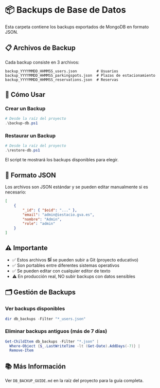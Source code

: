 # 📦 Backups de Base de Datos

Esta carpeta contiene los backups exportados de MongoDB en formato JSON.

## 📋 Archivos de Backup

Cada backup consiste en 3 archivos:

```
backup_YYYYMMDD_HHMMSS_users.json         # Usuarios
backup_YYYYMMDD_HHMMSS_parkingspots.json  # Plazas de estacionamiento
backup_YYYYMMDD_HHMMSS_reservations.json  # Reservas
```

## 🔧 Cómo Usar

### Crear un Backup

```powershell
# Desde la raíz del proyecto
.\backup-db.ps1
```

### Restaurar un Backup

```powershell
# Desde la raíz del proyecto
.\restore-db.ps1
```

El script te mostrará los backups disponibles para elegir.

## 📝 Formato JSON

Los archivos son JSON estándar y se pueden editar manualmente si es necesario:

```json
[
    {
        "_id": { "$oid": "..." },
        "email": "admin@iestacio.gva.es",
        "nombre": "Admin",
        "role": "admin"
    }
]
```

## ⚠️ Importante

-   ✅ Estos archivos **SÍ** se pueden subir a Git (proyecto educativo)
-   ✅ Son portables entre diferentes sistemas operativos
-   ✅ Se pueden editar con cualquier editor de texto
-   ⚠️ En producción real, NO subir backups con datos sensibles

## 🗂️ Gestión de Backups

### Ver backups disponibles

```powershell
dir db_backups -Filter "*_users.json"
```

### Eliminar backups antiguos (más de 7 días)

```powershell
Get-ChildItem db_backups -Filter "*.json" |
  Where-Object {$_.LastWriteTime -lt (Get-Date).AddDays(-7)} |
  Remove-Item
```

## 📚 Más Información

Ver `DB_BACKUP_GUIDE.md` en la raíz del proyecto para la guía completa.
